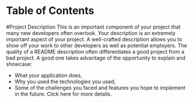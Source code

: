 # Table of Contents

#Project Description
This is an important component of your project that many new developers often overlook.
Your description is an extremely important aspect of your project. A well-crafted description 
allows you to show off your work to other developers as well as potential employers.
The quality of a README description often differentiates a good project from a bad project. 
A good one takes advantage of the opportunity to explain and showcase:
* What your application does,
* Why you used the technologies you used,
* Some of the challenges you faced and features you hope to implement in the future.
Click here for more details.

